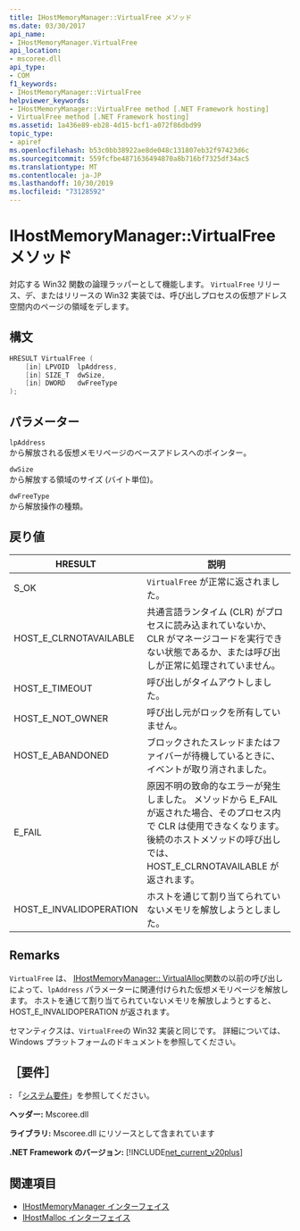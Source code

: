 ```yaml
---
title: IHostMemoryManager::VirtualFree メソッド
ms.date: 03/30/2017
api_name:
- IHostMemoryManager.VirtualFree
api_location:
- mscoree.dll
api_type:
- COM
f1_keywords:
- IHostMemoryManager::VirtualFree
helpviewer_keywords:
- IHostMemoryManager::VirtualFree method [.NET Framework hosting]
- VirtualFree method [.NET Framework hosting]
ms.assetid: 1a436e89-eb28-4d15-bcf1-a072f86dbd99
topic_type:
- apiref
ms.openlocfilehash: b53c0bb38922ae8de048c131807eb32f97423d6c
ms.sourcegitcommit: 559fcfbe4871636494870a8b716bf7325df34ac5
ms.translationtype: MT
ms.contentlocale: ja-JP
ms.lasthandoff: 10/30/2019
ms.locfileid: "73128592"
---
```

# <a name="ihostmemorymanagervirtualfree-method"></a>IHostMemoryManager::VirtualFree メソッド
対応する Win32 関数の論理ラッパーとして機能します。 `VirtualFree` リリース、デ、またはリリースの Win32 実装では、呼び出しプロセスの仮想アドレス空間内のページの領域をデします。  
  
## <a name="syntax"></a>構文  
  
```cpp  
HRESULT VirtualFree (  
    [in] LPVOID  lpAddress,  
    [in] SIZE_T  dwSize,  
    [in] DWORD   dwFreeType  
);  
```  
  
## <a name="parameters"></a>パラメーター  
 `lpAddress`  
 から解放される仮想メモリページのベースアドレスへのポインター。  
  
 `dwSize`  
 から解放する領域のサイズ (バイト単位)。  
  
 `dwFreeType`  
 から解放操作の種類。  
  
## <a name="return-value"></a>戻り値  
  
|HRESULT|説明|  
|-------------|-----------------|  
|S_OK|`VirtualFree` が正常に返されました。|  
|HOST_E_CLRNOTAVAILABLE|共通言語ランタイム (CLR) がプロセスに読み込まれていないか、CLR がマネージコードを実行できない状態であるか、または呼び出しが正常に処理されていません。|  
|HOST_E_TIMEOUT|呼び出しがタイムアウトしました。|  
|HOST_E_NOT_OWNER|呼び出し元がロックを所有していません。|  
|HOST_E_ABANDONED|ブロックされたスレッドまたはファイバーが待機しているときに、イベントが取り消されました。|  
|E_FAIL|原因不明の致命的なエラーが発生しました。 メソッドから E_FAIL が返された場合、そのプロセス内で CLR は使用できなくなります。 後続のホストメソッドの呼び出しでは、HOST_E_CLRNOTAVAILABLE が返されます。|  
|HOST_E_INVALIDOPERATION|ホストを通じて割り当てられていないメモリを解放しようとしました。|  
  
## <a name="remarks"></a>Remarks  
 `VirtualFree` は、 [IHostMemoryManager:: VirtualAlloc](../../../../docs/framework/unmanaged-api/hosting/ihostmemorymanager-virtualalloc-method.md)関数の以前の呼び出しによって、`lpAddress` パラメーターに関連付けられた仮想メモリページを解放します。 ホストを通じて割り当てられていないメモリを解放しようとすると、HOST_E_INVALIDOPERATION が返されます。  
  
 セマンティクスは、`VirtualFree`の Win32 実装と同じです。 詳細については、Windows プラットフォームのドキュメントを参照してください。  
  
## <a name="requirements"></a>［要件］  
 **:** 「[システム要件](../../../../docs/framework/get-started/system-requirements.md)」を参照してください。  
  
 **ヘッダー:** Mscoree.dll  
  
 **ライブラリ:** Mscoree.dll にリソースとして含まれています  
  
 **.NET Framework のバージョン:** [!INCLUDE[net_current_v20plus](../../../../includes/net-current-v20plus-md.md)]  
  
## <a name="see-also"></a>関連項目

- [IHostMemoryManager インターフェイス](../../../../docs/framework/unmanaged-api/hosting/ihostmemorymanager-interface.md)
- [IHostMalloc インターフェイス](../../../../docs/framework/unmanaged-api/hosting/ihostmalloc-interface.md)

